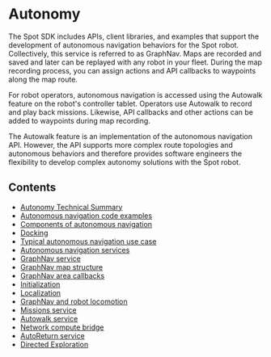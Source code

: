 <!--
Copyright (c) 2022 Boston Dynamics, Inc.  All rights reserved.

Downloading, reproducing, distributing or otherwise using the SDK Software
is subject to the terms and conditions of the Boston Dynamics Software
Development Kit License (20191101-BDSDK-SL).
-->

# Autonomy

The Spot SDK includes APIs, client libraries, and examples that support the development of autonomous navigation behaviors for the Spot robot. Collectively, this service is referred to as GraphNav. Maps are recorded and saved and later can be replayed with any robot in your fleet. During the map recording process, you can assign actions and API callbacks to waypoints along the map route.

For robot operators, autonomous navigation is accessed using the Autowalk feature on the robot's controller tablet. Operators use Autowalk to record and play back missions. Likewise, API callbacks and other actions can be added to waypoints during map recording.

The Autowalk feature is an implementation of the autonomous navigation API. However, the API supports more complex route topologies and autonomous behaviors and therefore provides software engineers the flexibility to develop complex autonomy solutions with the Spot robot.

## Contents

* [Autonomy Technical Summary](graphnav_tech_summary.md)
* [Autonomous navigation code examples](autonomous_navigation_code_examples.md)
* [Components of autonomous navigation](components_of_autonomous_navigation.md)
* [Docking](docking.md)
* [Typical autonomous navigation use case](typical_autonomous_navigation_use_case.md)
* [Autonomous navigation services](autonomous_navigation_services.md)
* [GraphNav service](graphnav_service.md)
* [GraphNav map structure](graphnav_map_structure.md)
* [GraphNav area callbacks](graphnav_area_callbacks.md)
* [Initialization](initialization.md)
* [Localization](localization.md)
* [GraphNav and robot locomotion](graphnav_and_robot_locomotion.md)
* [Missions service](missions_service.md)
* [Autowalk service](autowalk_service.md)
* [Network compute bridge](../network_compute_bridge.md)
* [AutoReturn service](auto_return.md)
* [Directed Exploration](directed_exploration.md)
